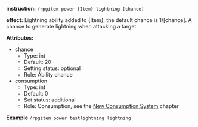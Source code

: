 **instruction:**
`/rpgitem power {Item} lightning [chance]`

**effect:**
   Lightning ability added to {Item}, the default chance is 1/[chance]. A chance to generate lightning when attacking a target.

**Attributes:**
- chance
  - Type: int
  - Default: 20
  - Setting status: optional
  - Role: Ability chance
- consumption
  - Type: int
  - Default: 0
  - Set status: additional
  - Role: Consumption, see the [New Consumption System](https://github.com/NyaaCat/RPGitems-reloaded/wiki/New-durability-system) chapter


**Example**
`/rpgitem power testlightning lightning`